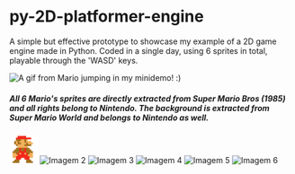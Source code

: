 # py-2D-platformer-engine

A simple but effective prototype to showcase my example of a 2D game engine made in Python. Coded in a single day, using 6 sprites in total, playable through the 'WASD' keys.

<img src="https://i.imgur.com/EydQPCO.gif" alt="A gif from Mario jumping in my minidemo! :)">

<h5>All 6 Mario's sprites are directly extracted from Super Mario Bros (1985) and all rights belong to Nintendo. The background is extracted from Super Mario World and belongs to Nintendo as well.</h5>

<img src="https://github.com/leonardo-cebin/py-2D-platformer-engine/blob/main/mario-default.png" alt="Imagem 1" width=10%>
<img src="imagem2.jpg" alt="Imagem 2">
<img src="imagem3.jpg" alt="Imagem 3">
<img src="imagem4.jpg" alt="Imagem 4">
<img src="imagem5.jpg" alt="Imagem 5">
<img src="imagem6.jpg" alt="Imagem 6">  
